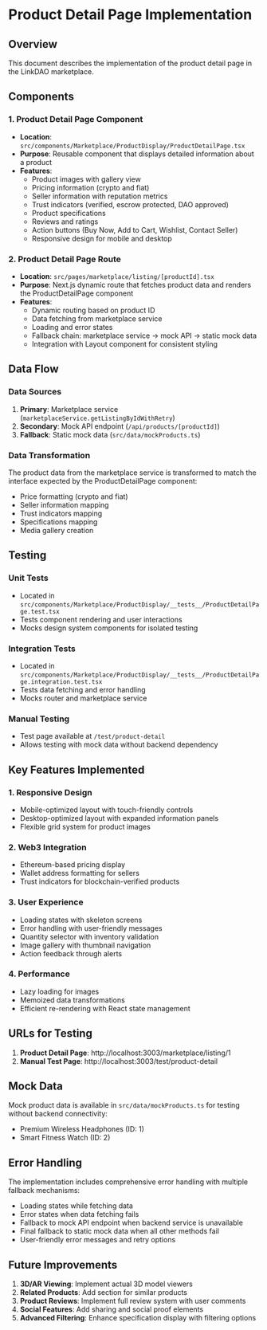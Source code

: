 # Product Detail Page Implementation

## Overview
This document describes the implementation of the product detail page in the LinkDAO marketplace.

## Components

### 1. Product Detail Page Component
- **Location**: `src/components/Marketplace/ProductDisplay/ProductDetailPage.tsx`
- **Purpose**: Reusable component that displays detailed information about a product
- **Features**:
  - Product images with gallery view
  - Pricing information (crypto and fiat)
  - Seller information with reputation metrics
  - Trust indicators (verified, escrow protected, DAO approved)
  - Product specifications
  - Reviews and ratings
  - Action buttons (Buy Now, Add to Cart, Wishlist, Contact Seller)
  - Responsive design for mobile and desktop

### 2. Product Detail Page Route
- **Location**: `src/pages/marketplace/listing/[productId].tsx`
- **Purpose**: Next.js dynamic route that fetches product data and renders the ProductDetailPage component
- **Features**:
  - Dynamic routing based on product ID
  - Data fetching from marketplace service
  - Loading and error states
  - Fallback chain: marketplace service → mock API → static mock data
  - Integration with Layout component for consistent styling

## Data Flow

### Data Sources
1. **Primary**: Marketplace service (`marketplaceService.getListingByIdWithRetry`)
2. **Secondary**: Mock API endpoint (`/api/products/[productId]`)
3. **Fallback**: Static mock data (`src/data/mockProducts.ts`)

### Data Transformation
The product data from the marketplace service is transformed to match the interface expected by the ProductDetailPage component:
- Price formatting (crypto and fiat)
- Seller information mapping
- Trust indicators mapping
- Specifications mapping
- Media gallery creation

## Testing

### Unit Tests
- Located in `src/components/Marketplace/ProductDisplay/__tests__/ProductDetailPage.test.tsx`
- Tests component rendering and user interactions
- Mocks design system components for isolated testing

### Integration Tests
- Located in `src/components/Marketplace/ProductDisplay/__tests__/ProductDetailPage.integration.test.tsx`
- Tests data fetching and error handling
- Mocks router and marketplace service

### Manual Testing
- Test page available at `/test/product-detail`
- Allows testing with mock data without backend dependency

## Key Features Implemented

### 1. Responsive Design
- Mobile-optimized layout with touch-friendly controls
- Desktop-optimized layout with expanded information panels
- Flexible grid system for product images

### 2. Web3 Integration
- Ethereum-based pricing display
- Wallet address formatting for sellers
- Trust indicators for blockchain-verified products

### 3. User Experience
- Loading states with skeleton screens
- Error handling with user-friendly messages
- Quantity selector with inventory validation
- Image gallery with thumbnail navigation
- Action feedback through alerts

### 4. Performance
- Lazy loading for images
- Memoized data transformations
- Efficient re-rendering with React state management

## URLs for Testing

1. **Product Detail Page**: http://localhost:3003/marketplace/listing/1
2. **Manual Test Page**: http://localhost:3003/test/product-detail

## Mock Data

Mock product data is available in `src/data/mockProducts.ts` for testing without backend connectivity:
- Premium Wireless Headphones (ID: 1)
- Smart Fitness Watch (ID: 2)

## Error Handling

The implementation includes comprehensive error handling with multiple fallback mechanisms:
- Loading states while fetching data
- Error states when data fetching fails
- Fallback to mock API endpoint when backend service is unavailable
- Final fallback to static mock data when all other methods fail
- User-friendly error messages and retry options

## Future Improvements

1. **3D/AR Viewing**: Implement actual 3D model viewers
2. **Related Products**: Add section for similar products
3. **Product Reviews**: Implement full review system with user comments
4. **Social Features**: Add sharing and social proof elements
5. **Advanced Filtering**: Enhance specification display with filtering options